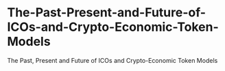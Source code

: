 # The-Past-Present-and-Future-of-ICOs-and-Crypto-Economic-Token-Models
The Past, Present and Future of ICOs and Crypto-Economic Token Models
